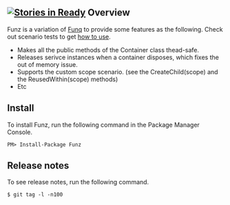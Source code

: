 [![Stories in Ready](https://badge.waffle.io/jwChung/Funz.png?label=ready&title=Ready)](https://waffle.io/jwChung/Funz)
Overview
--------
Funz is a variation of [Funq] to provide some features as the following.
Check out scenario tests to get [how to use].

 * Makes all the public methods of the Container class thead-safe.
 * Releases serivce instances when a container disposes, which fixes the out of memory issue.
 * Supports the custom scope scenario. (see the CreateChild(scope) and the ReusedWithin(scope) methods)
 * Etc

Install
-------
To install Funz, run the following command in the Package Manager Console.

```
PM> Install-Package Funz
```

Release notes
-------------
To see release notes, run the following command.

```
$ git tag -l -n100
```

[Funq]: http://funq.codeplex.com/
[how to use]: https://github.com/jwChung/Funz/blob/master/test/Funz.UnitTest/Scenario.cs